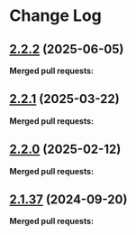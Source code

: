 # Change Log

## [2.2.2](https://github.com/networknt/openapi-market/tree/2.2.2) (2025-06-05)


**Merged pull requests:**




## [2.2.1](https://github.com/networknt/openapi-market/tree/2.2.1) (2025-03-22)


**Merged pull requests:**




## [2.2.0](https://github.com/networknt/openapi-market/tree/2.2.0) (2025-02-12)


**Merged pull requests:**




## [2.1.37](https://github.com/networknt/openapi-market/tree/2.1.37) (2024-09-20)


**Merged pull requests:**

